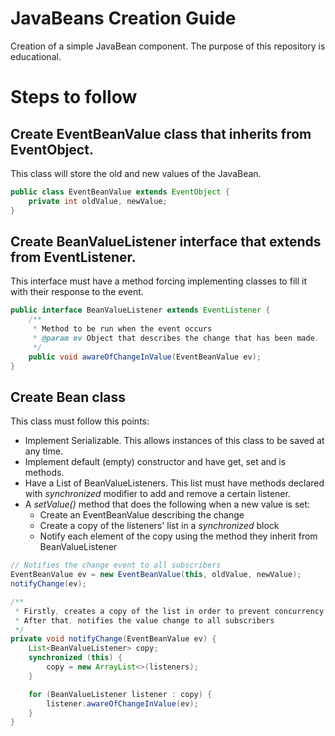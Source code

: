 # JavaBeans Creation Guide
Creation of a simple JavaBean component. The purpose of this repository is educational.

# Steps to follow
## Create EventBeanValue class that inherits from EventObject. 
This class will store the old and new values of the JavaBean.

```java
public class EventBeanValue extends EventObject {
	private int oldValue, newValue;
}
```

## Create BeanValueListener interface that extends from EventListener. 
This interface must have a method forcing implementing classes to fill it with their response to the event.

```java
public interface BeanValueListener extends EventListener {
	/**
	 * Method to be run when the event occurs
	 * @param ev Object that describes the change that has been made.
	 */
	public void awareOfChangeInValue(EventBeanValue ev);
}
```

## Create Bean class
This class must follow this points:
- Implement Serializable. This allows instances of this class to be saved at any time.
- Implement default (empty) constructor and have get, set and is methods.
- Have a List of BeanValueListeners. This list must have methods declared with <i>synchronized</i> modifier to add and remove a certain listener.
- A <i>setValue()</i> method that does the following when a new value is set:
	- Create an EventBeanValue describing the change
	- Create a copy of the listeners' list in a <i>synchronized</i> block
	- Notify each element of the copy using the method they inherit from BeanValueListener

```java
// Notifies the change event to all subscribers
EventBeanValue ev = new EventBeanValue(this, oldValue, newValue);
notifyChange(ev);

/**
 * Firstly, creates a copy of the list in order to prevent concurrency problems.
 * After that, notifies the value change to all subscribers
 */
private void notifyChange(EventBeanValue ev) {
	List<BeanValueListener> copy;
	synchronized (this) {
		copy = new ArrayList<>(listeners);
	}

	for (BeanValueListener listener : copy) {
		listener.awareOfChangeInValue(ev);
	}
}
```
